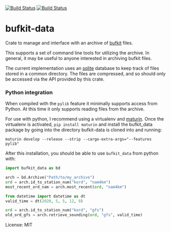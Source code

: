 [![Build Status](https://ci.appveyor.com/api/projects/status/github/rnleach/bufkit-data?branch=master&svg=true)](https://ci.appveyor.com/project/rnleach/bufkit-data/branch/master)
[![Build Status](https://travis-ci.org/rnleach/bufkit-data.svg?branch=master)](https://travis-ci.org/rnleach/bufkit-data)

# bufkit-data

Crate to manage and interface with an archive of
[bufkit](https://training.weather.gov/wdtd/tools/BUFKIT/index.php) files.

This supports a set of command line tools for utilizing the archive. In general, it may be
useful to anyone interested in archiving bufkit files.

The current implementation uses an [sqlite](https://www.sqlite.org/index.html) database to keep
track of files stored in a common directory. The files are compressed, and so should only be
accessed via the API provided by this crate.

### Python integration
When compiled with the `pylib` feature it minimally supports access from Python. At this time it
only supports reading files from the archive.

For use with python, I recommend using a virtualenv and
[maturin](https://github.com/pyo3/maturin). Once the virtualenv is activated,
`pip install maturin` and install the bufkit_data package by going into the directory
bufkit-data is cloned into and running:

```shell
maturin develop --release --strip --cargo-extra-args="--features pylib"

```

After this installation, you should be able to use `bufkit_data` from python with:
```python
import bufkit_data as bd

arch = bd.Archive("Path/to/my_archive")
ord = arch.id_to_station_num("kord", "nam4km")
most_recent_ord_nam = arch.most_recent(ord, "nam4km")

from datetime import datetime as dt
valid_time = dt(2020, 5, 5, 12, 0)

ord = arch.id_to_station_num("kord", "gfs")
old_ord_gfs = arch.retrieve_sounding(ord, "gfs", valid_time)

```
License: MIT
